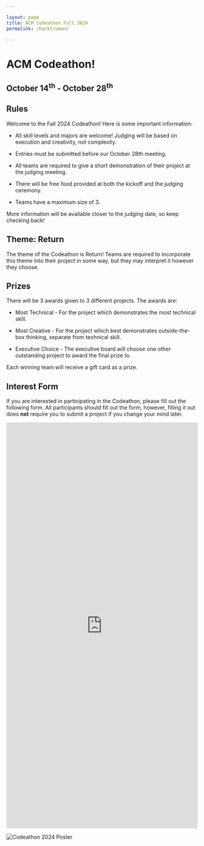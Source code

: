```yaml
---

layout: page
title: ACM Codeathon Fall 2024
permalink: /hacktruman/

---
```


# ACM Codeathon!

## October 14<sup>th</sup> - October 28<sup>th</sup>

## Rules

Welcome to the Fall 2024 Codeathon! Here is some important information: 

* All skill levels and majors are welcome! Judging will be based on execution and creativity, not complexity.

* Entries must be submitted before our October 28th meeting.

* All teams are required to give a short demonstration of their project at the judging meeting. 

* There will be free food provided at both the kickoff and the judging ceremony. 

* Teams have a maximum size of 3. 

More information will be available closer to the judging date, so keep checking back! 


## Theme: Return

The theme of the Codeathon is Return! Teams are required to incorporate this theme into their project in some way, but they may interpret it however they choose. 


## Prizes

There will be 3 awards given to 3 different projects. The awards are: 

* Most Technical - For the project which demonstrates the most technical skill. 

* Most Creative - For the project which best demonstrates outside-the-box thinking, separate from technical skill. 

* Executive Choice - The executive board will choose one other outstanding project to award the final prize to. 

Each winning team will receive a gift card as a prize. 


## Interest Form

If you are interested in participating in the Codeathon, please fill out the following form. All participants should fill out the form, however, filling it out does **not** require you to submit a project if you change your mind later. 

<iframe src="https://docs.google.com/forms/d/e/1FAIpQLScIM4HGXZ-8UNUoMSpN8iEjjzb6z-Ado-xMkyV-NZ3caPP6EA/viewform?embedded=true" width="100%" height="1067" frameborder="0" marginheight="0" marginwidth="0">Loading…</iframe>


![Codeathon 2024 Poster]({{site.baseurl}}/assets/hackathon/CodeathonPosterFull.png)



[Interest]: https://docs.google.com/forms/d/e/1FAIpQLScIM4HGXZ-8UNUoMSpN8iEjjzb6z-Ado-xMkyV-NZ3caPP6EA/viewform?usp=sf_link
[Rubric]: {{site.baseurl}}/assets/hackathon/ACMHackathonInformation2023.pdf
[Submit]: https://forms.gle/BxQ8EGFBUMRZR3D48